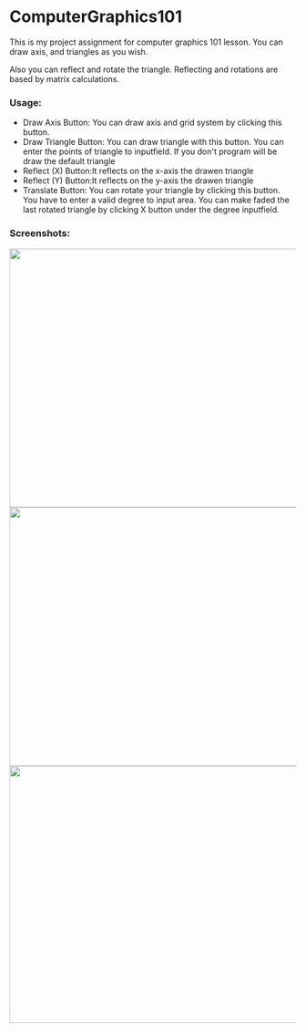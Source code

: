 # ComputerGraphics101
<p>This is my project assignment for computer graphics 101 lesson. You can draw axis, and triangles as you wish.</p>
<p>Also you can reflect and rotate the triangle. Reflecting and rotations are based by matrix calculations.</p>

<h3>Usage:</h3>
<ul>
  <li>Draw Axis Button: You can draw axis and grid system by clicking this button.</li>
  <li>Draw Triangle Button: You can draw triangle with this button. You can enter the points of triangle to inputfield. If you don't program will be draw the default triangle</li>
  <li>Reflect (X) Button:It reflects on the x-axis the drawen triangle</li>
  <li>Reflect (Y) Button:It reflects on the y-axis the drawen triangle</li>
  <li>Translate Button: You can rotate your triangle by clicking this button. You have to enter a valid degree to input area. You can make faded the last rotated triangle by clicking X button under the degree inputfield.</li>
</ul>

<h3>Screenshots:</h3>

<div>
  <img width="793" height="454" align="left" src="https://i.hizliresim.com/4gkh0G.png">
  <br>
  <img width="796" height="454" align="left" src="https://i.hizliresim.com/03DX2F.png">
  <br>
  <img width="781" height="451" align="left" src="https://i.hizliresim.com/QLG2fB.png">
</div>
